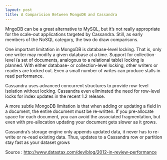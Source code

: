 ```yaml
---
layout: post
title: A Comparision Between MongoDB and Cassandra
---
```


MngoDB can be a great alternative to MySQL, but it’s not really 
appropriate for the scale-out applications targeted by Cassandra. Still, as 
early members of the NoSQL category, the two do draw comparisons.

One important limitation in MongoDB is database-level locking. That is, only
one writer may modify a given database at a time. Support for collection-
level (a set of documents, analogous to a relational table) locking is 
planned. With either database- or collection-level locking, other writers or
readers are locked out. Even a small number of writes can produce stalls in
read performance.

Cassandra uses advanced concurrent structures to provide row-level isolation
without locking. Cassandra even eliminated the need for row-level locks for
index updates in the recent 1.2 release.

A more subtle MongoDB limitation is that when adding or updating a field in 
a document, the entire document must be re-written. If you pre-allocate 
space for each document, you can avoid the associated fragmentation, but 
even with pre-allocation updating your document gets slower as it grows.

Cassandra’s storage engine only appends updated data, it never has to re-
write or re-read existing data. Thus, updates to a Cassandra row or 
partition stay fast as your dataset grows

Source :
http://www.datastax.com/dev/blog/2012-in-review-performance

